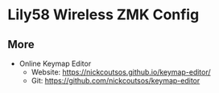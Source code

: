 # Lily58 Wireless ZMK Config

## More

- Online Keymap Editor
  - Website: https://nickcoutsos.github.io/keymap-editor/
  - Git: https://github.com/nickcoutsos/keymap-editor
